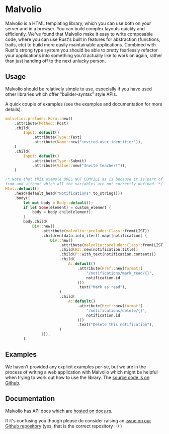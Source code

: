 # Malvolio

Malvolio is a HTML templating library, which you can use both on your server and in a browser. You
can build complex layouts quickly and efficiently. We've found that Malvolio make it easy to write
composable code, where you can use Rust's built in features for abstraction (functions, traits, etc)
to build more easily maintainable applications. Combined with Rust's strong type system you should
be able to pretty fearlessly refactor your applications into something you'd actually like to work
on again, rather than just handing off to the next unlucky person.

## Usage

Malvolio should be relatively simple to use, especially if you have used other libraries which offer
"builder-syntax" style APIs.

A quick couple of examples (see the examples and documentation for more details).

```rust
malvolio::prelude::Form::new()
    .attribute(Method::Post)
    .child(
        Input::default()
            .attribute(Type::Text)
            .attribute(Name::new("invited-user-identifier")),
    )
    .child(
        Input::default()
            .attribute(Type::Submit)
            .attribute(Value::new("Invite teacher!")),
    )
```

```rust
/* Note that this example DOES NOT COMPILE as is because it is part of a function which it was taken
from and without which all the variables are not correctly defined. */
Html::default()
    .head(default_head("Notifications".to_string()))
    .body({
        let mut body = Body::default();
        if let Some(element) = custom_element {
            body = body.child(element);
        }
        body.child(
            Div::new()
                .attribute(malvolio::prelude::Class::from(LIST))
                .children(data.into_iter().map(|notification| {
                    Div::new()
                        .attribute(malvolio::prelude::Class::from(LIST_ITEM))
                        .child(H3::new(notification.title))
                        .child(P::with_text(notification.contents))
                        .child(
                            A::default()
                                .attribute(Href::new(format!(
                                    "/notifications/mark_read/{}",
                                    notification.id
                                )))
                                .text("Mark as read"),
                        )
                        .child(
                            A::default()
                                .attribute(Href::new(format!(
                                    "/notifications/delete/{}",
                                    notification.id
                                )))
                                .text("Delete this notification"),
                        )
                })),
        )
```

## Examples
We haven't provided any explicit examples per-se, but we are in the process of writing a web
application with Malvolio which might be helpful when trying to work out how to use the library.
The [source code is on Github](https://github.com/lovelace-ed/lovelace/tree/main/main).

## Documentation

Malvolio has API docs which are [hosted on docs.rs](https://docs.rs).

If it's confusing you though please do consider raising an
[issue on our Github repository](https://github.com/lovelace-ed/lovelace/issues) (yes, that is the
correct repository :-) )
